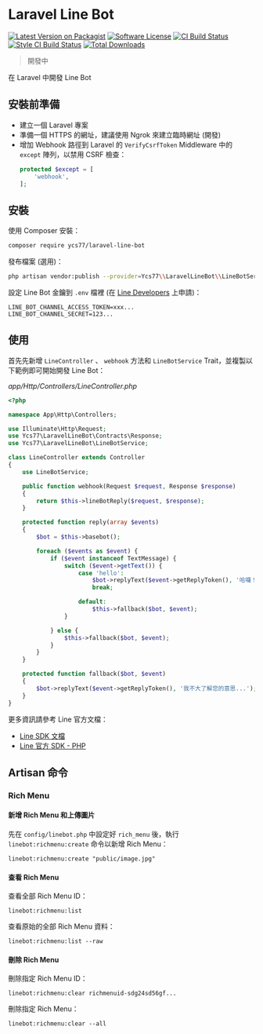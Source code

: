 # Laravel Line Bot

[![Latest Version on Packagist][ico-version]][link-packagist]
[![Software License][ico-license]](LICENSE.md)
[![CI Build Status][ico-ci]][link-ci]
[![Style CI Build Status][ico-style-ci]][link-style-ci]
[![Total Downloads][ico-downloads]][link-downloads]

> 開發中

在 Laravel 中開發 Line Bot

## 安裝前準備

* 建立一個 Laravel 專案
* 準備一個 HTTPS 的網址，建議使用 Ngrok 來建立臨時網址 (開發)
* 增加 Webhook 路徑到 Laravel 的 `VerifyCsrfToken` Middleware 中的 `except` 陣列，以禁用 CSRF 檢查：
    ```php
    protected $except = [
        'webhook',
    ];
    ```

## 安裝

使用 Composer 安裝：

```bash
composer require ycs77/laravel-line-bot
```

發布檔案 (選用)：

```bash
php artisan vendor:publish --provider=Ycs77\\LaravelLineBot\\LineBotServiceProvider
```

設定 Line Bot 金鑰到 `.env` 檔裡 (在 [Line Developers](https://developers.line.biz/zh-hant/) 上申請)：

```
LINE_BOT_CHANNEL_ACCESS_TOKEN=xxx...
LINE_BOT_CHANNEL_SECRET=123...
```

## 使用

首先先新增 `LineController` 、 `webhook` 方法和 `LineBotService` Trait，並複製以下範例即可開始開發 Line Bot：

*app/Http/Controllers/LineController.php*
```php
<?php

namespace App\Http\Controllers;

use Illuminate\Http\Request;
use Ycs77\LaravelLineBot\Contracts\Response;
use Ycs77\LaravelLineBot\LineBotService;

class LineController extends Controller
{
    use LineBotService;

    public function webhook(Request $request, Response $response)
    {
        return $this->lineBotReply($request, $response);
    }

    protected function reply(array $events)
    {
        $bot = $this->basebot();

        foreach ($events as $event) {
            if ($event instanceof TextMessage) {
                switch ($event->getText()) {
                    case 'hello':
                        $bot->replyText($event->getReplyToken(), '哈囉！');
                        break;

                    default:
                        $this->fallback($bot, $event);
                }

            } else {
                $this->fallback($bot, $event);
            }
        }
    }

    protected function fallback($bot, $event)
    {
        $bot->replyText($event->getReplyToken(), '我不大了解您的意思...');
    }
}

```

更多資訊請參考 Line 官方文檔：

* [Line SDK 文檔](https://developers.line.biz/en/reference/messaging-api/)
* [Line 官方 SDK - PHP](https://github.com/line/line-bot-sdk-php)

## Artisan 命令

### Rich Menu

#### 新增 Rich Menu 和上傳圖片

先在 `config/linebot.php` 中設定好 `rich_menu` 後，執行 `linebot:richmenu:create` 命令以新增 Rich Menu：

```
linebot:richmenu:create "public/image.jpg"
```

#### 查看 Rich Menu

查看全部 Rich Menu ID：

```
linebot:richmenu:list
```

查看原始的全部 Rich Menu 資料：

```
linebot:richmenu:list --raw
```

#### 刪除 Rich Menu

刪除指定 Rich Menu ID：

```
linebot:richmenu:clear richmenuid-sdg24sd56gf...
```

刪除指定 Rich Menu：

```
linebot:richmenu:clear --all
```

[ico-version]: https://img.shields.io/packagist/v/ycs77/laravel-line-bot?style=flat-square
[ico-license]: https://img.shields.io/badge/license-MIT-brightgreen?style=flat-square
[ico-ci]: https://img.shields.io/travis/ycs77/laravel-line-bot?style=flat-square
[ico-style-ci]: https://github.styleci.io/repos/217076147/shield?style=flat-square
[ico-downloads]: https://img.shields.io/packagist/dt/ycs77/laravel-line-bot?style=flat-square

[link-packagist]: https://packagist.org/packages/ycs77/laravel-line-bot
[link-ci]: https://travis-ci.org/ycs77/laravel-line-bot
[link-style-ci]: https://github.styleci.io/repos/217076147
[link-downloads]: https://packagist.org/packages/ycs77/laravel-line-bot
